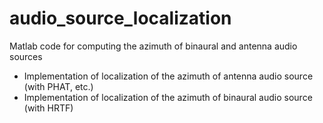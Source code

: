 # audio_source_localization
Matlab code for computing the azimuth of binaural and antenna audio sources

- Implementation of localization of the azimuth of antenna audio source (with PHAT, etc.)
- Implementation of localization of the azimuth of binaural audio source (with HRTF)
